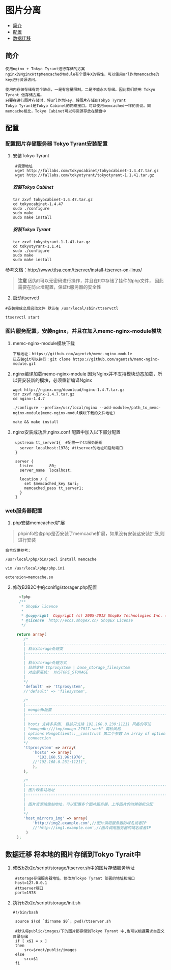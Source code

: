 # 图片分离

- [简介](#introduction)
- [配置](#install)
- [数据迁移](#move)

<a name="introduction"></a>

## 简介

    使用nginx + Tokyo Tyrant进行存储的方案
    nginx的NginxHttpMemcachedModule有个很牛X的特性，可以使用url作为memcache的key进行资源访问。

    使用内存做存储有两个缺点，一是有容量限制，二是不能永久存储。因此我们使用 Tokyo Tyrant 做存储方案。
    只要在进行图片存储时，将url作为key，将图片存储到Tokyo Tyrant
    Tokyo Tyrant是Tokyo Cabinet的网络接口，可以使用memcached一样的协议。同memcache相比，Tokyo Cabinet可以将资源存放在硬盘中

<a name="install"></a>

## 配置

### 配置图片存储服务器 Tokyo Tyrant安装配置

1. 安装Tokyo Tyrant
   ```shell
    #资源地址
    wget http://fallabs.com/tokyocabinet/tokyocabinet-1.4.47.tar.gz
    wget http://fallabs.com/tokyotyrant/tokyotyrant-1.1.41.tar.gz
   ```

    ##### 安装Tokyo Cabinet
    ```shell
    tar zxvf tokyocabinet-1.4.47.tar.gz
    cd tokyocabinet-1.4.47
    sudo ./configure
    sudo make
    sudo make install
    ```
    ##### 安装Tokyo Tyrant
    ```shell
    tar zxvf tokyotyrant-1.1.41.tar.gz
    cd tokyotyrant-1.1.41
    sudo ./configure
    sudo make
    sudo make install
    ```
  参考文档：http://www.ttlsa.com/ttserver/install-ttserver-on-linux/

  >**注意**
  因为tt可以无密码进行操作，并且在tt中存储了挂件的php文件，
  因此需要在防火墙配置，保证tt服务器的安全性

2. 启动ttservctl
```shell
#安装完成之后启动文件 默认在 /usr/local/sbin/ttservctl

ttservctl start
```

### 图片服务配置，安装nginx，并且在加入memc-nginx-module模块

1. memc-nginx-module模块下载
   ```
   下载地址：https://github.com/agentzh/memc-nginx-module
   已安装git可以执行：git clone https://github.com/agentzh/memc-nginx-module.git
   ```

2. nginx编译加载memc-nginx-module
   因为Nginx并不支持模块动态加载，所以要安装新的模块，必须重新编译Nginx

   ```shell
   wget http://nginx.org/download/nginx-1.4.7.tar.gz
   tar zxvf nginx-1.4.7.tar.gz
   cd nginx-1.4.7

   ./configure --prefix=/usr/local/nginx --add-module=/path_to_memc-nginx-module(memc-nginx-modul模块下载的文件地址)

   make && make install
   ```

3. nginx安装成功后,nginx.conf 配置中加入以下部分配置
   ```
    upstream tt_server1{  #配置一个tt服务器组
      server localhost:1978; #ttserver的地址和启动端口
    }

    server {
      listen       80;
      server_name  localhost;

      location / {
        set $memcached_key $uri;
        memcached_pass tt_server1;
      }
    }
   ```

### web服务器配置

1. php安装memcached扩展
  >phpinfo检查php是否安装了memcache扩展，如果没有安装这安装扩展,则进行安装

  ```
  命令仅供参考:

  /usr/local/php/bin/pecl install memcache

  vim /usr/local/php/php.ini

  extension=memcache.so
  ```
2. 修改B2B2C中的conifig/storager.php配置
```php
      <?php
      /**
       * ShopEx licence
       *
       * @copyright  Copyright (c) 2005-2012 ShopEx Technologies Inc. (http://www.shopex.cn)
       * @license  http://ecos.shopex.cn/ ShopEx License
       */

     return array(
        /*
        |--------------------------------------------------------------------------
        | 默认storage处理类
        |--------------------------------------------------------------------------
        |
        | 默认storage处理方式
        | 目前支持 ttprosystem | base_storage_filesystem
        | 对应原系统:  KVSTORE_STORAGE
        |
        */
        'default' => 'ttprosystem',
        //'default' => 'filesystem',

        /*
        |--------------------------------------------------------------------------
        | mongodb配置
        |--------------------------------------------------------------------------
        |
        | hosts 支持多实例. 目前只支持 192.168.0.230:11211 风格的写法
        | "mongodb:///tmp/mongo-27017.sock" 两种风格
        | options MongoClient::__construct 第二个参数 An array of options for the
        | connection
        */
        'ttprosystem' => array(
            'hosts' => array(
              '192.168.51.96:1978',
            //'192.168.0.231:11211',
            ),
        ),

        /*
        |--------------------------------------------------------------------------
        | 图片映象站地址
        |--------------------------------------------------------------------------
        |
        | 图片资源映像站地址，可以配置多个图片服务器，上传图片的时候随机分配
        |
        */
        'host_mirrors_img' => array(
            'http://img2.example.com',//图片调用服务器的域名或者IP
            //'http://img1.example.com',//图片调用服务器的域名或者IP
         )
     );
  ```

<a name="move"></a>
## 数据迁移 将本地的图片存储到Tokyo Tyrait中

1. 修改b2b2c/script/storage/ttserver.sh中的图片存储服务地址
   ```shell
    #storage存储服务器地址，修改为Tokyo Tyrant 部署的地址和端口
    host=127.0.0.1
    #ttserver端口
    port=1978
   ```

2. 执行b2b2c/script/storage/init.sh
   ```shell
   #!/bin/bash

    source $(cd `dirname $0`; pwd)/ttserver.sh

    #默认将public/images/下的图片都存储到Tokyo Tyrant 中,也可以根据需求自定义目录存储
    if [ x$1 = x ]
    then
        src=$root/public/images
    else
        src=$1
    fi

   ```
